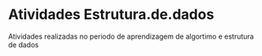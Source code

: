 # Atividades Estrutura.de.dados
 Atividades realizadas no periodo de aprendizagem de algortimo e estrutura de dados
